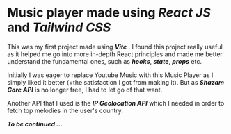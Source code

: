 # Music player made using _React JS_ and _Tailwind CSS_

This was my first project made using **_Vite_** . I found this project really useful as it helped me go into more in-depth React principles and made me better understand the fundamental ones, such as **_hooks_**, **_state_**, **_props_** etc.

Initially I was eager to replace Youtube Music with this Music Player as I simply liked it better (+the satisfaction I got from making it). But as **_Shazam Core API_** is no longer free, I had to let go of that want.

Another API that I used is the **_IP Geolocation API_** which I needed in order to fetch top melodies in the user's country.

***To be continued ...***
<!-- https://www.youtube.com/watch?v=I1cpb0tYV74&list=WL&index=15
2:53:00 Deployment -->
